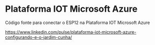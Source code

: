 # Plataforma IOT Microsoft Azure

Código fonte para conectar o ESP12 na Plataforma IOT Microsoft Azure

https://www.linkedin.com/pulse/plataforma-iot-microsoft-azure-configurando-e-o-jardim-cunha/
